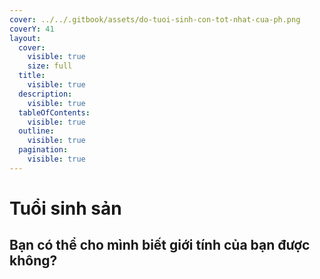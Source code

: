 ```yaml
---
cover: ../../.gitbook/assets/do-tuoi-sinh-con-tot-nhat-cua-ph.png
coverY: 41
layout:
  cover:
    visible: true
    size: full
  title:
    visible: true
  description:
    visible: true
  tableOfContents:
    visible: true
  outline:
    visible: true
  pagination:
    visible: true
---
```


# Tuổi sinh sản

## Bạn có thể cho mình biết giới tính của bạn được không?
